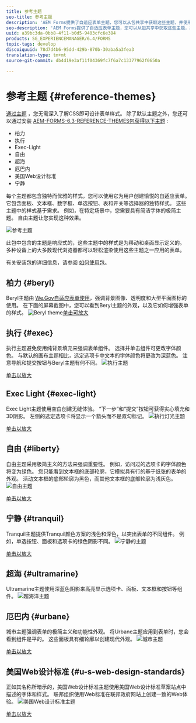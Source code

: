 ```yaml
---
title: 参考主题
seo-title: 参考主题
description: 'AEM Forms提供了自适应表单主题，您可以从包共享中获取这些主题，并使用这些主题设置表单的样式。 '
seo-description: 'AEM Forms提供了自适应表单主题，您可以从包共享中获取这些主题，并使用这些主题设置表单的样式。 '
uuid: a39bc3da-0bb8-4f11-b0d5-9403cfc6e384
products: SG_EXPERIENCEMANAGER/6.4/FORMS
topic-tags: develop
discoiquuid: 78d7d4b6-95dd-429b-870b-30aba5a3fea3
translation-type: tm+mt
source-git-commit: db4d19e3af11f04369fc7f6a7c13377962f0650a

---
```



# 参考主题 {#reference-themes}

[通过主题](/help/forms/using/themes.md) ，您无需深入了解CSS即可设计表单样式。 除了默认主题之外，您还可以通过安装 [AEM-FORMS-6.3-REFERENCE-THEMES包获得以下主题](https://www.adobeaemcloud.com/content/marketplace/marketplaceProxy.html?packagePath=/content/companies/public/adobe/packages/cq630/fd/AEM-FORMS-6.3-REFERENCE-THEMES) :

* 柏力
* 执行
* Exec-Light
* 自由
* 超海
* 厄巴内
* 美国Web设计标准
* 宁静

每个主题都包含独特而优雅的样式，您可以使用它为用户创建愉悦的自适应表单。 它包含面板、文本框、数字框、单选按钮、表和开关等选择器的独特样式。 这些主题中的样式基于需求。 例如，在特定场景中，您需要具有简洁字体的极简主题。 自由主题让您实现这种效果。

![参考主题](assets/ref-themes.png)

此包中包含的主题是响应式的，这些主题中的样式是为移动和桌面显示定义的。 多种设备上的大多数现代浏览器都可以轻松渲染使用这些主题之一应用的表单。

有关安装包的详细信息，请参阅 [如何使用包](/help/sites-administering/package-manager.md)。

## 柏力 {#beryl}

Beryl主题由 [We.Gov自适应表单使用](/help/forms/using/gov-reference-site-walkthrough.md)，强调背景图像、透明度和大型平面图标的使用。 在下面的屏幕截图中，您可以看到Beryl主题的外观，以及它如何增强表单的样式。
![Beryl theme](assets/beryl.png)[单击可放大](assets/beryl-1.png)

## 执行 {#exec}

执行主题避免使用纯背景填充来强调表单组件。 选择并单击组件可更改字体颜色。 与默认的画布主题相比，选定选项卡中文本的字体颜色将更改为深蓝色。 注意导航和提交按钮与Beryl主题有何不同。
![执行主题](assets/exec.png)

[单击以放大](assets/exec-1.png)

## Exec Light {#exec-light}

Exec Light主题使用空白创建无缝体验。 “下一步”和“提交”按钮可获得实心填充和3D阴影。 左侧的选定选项卡将显示一个箭头而不是双勾标记。
![执行灯光主题](assets/exec-light.png)

[单击以放大](assets/exec-light-1.png)

## 自由 {#liberty}

自由主题采用极简主义的方法来强调重要性。 例如，访问过的选项卡的字体颜色将变为绿色。 您只能看到文本框的底部轮廓，它模拟具有行的基于纸张的表单的外观。 活动文本框的底部轮廓为黑色，而其他文本框的底部轮廓为浅灰色。
![自由主题](assets/liberty.png)

[单击以放大](assets/liberty-1.png)

## 宁静 {#tranquil}

Tranquil主题提供Tranquil颜色方案的浅色和深色，以突出表单的不同组件。 例如，单选按钮、面板和选项卡的绿色阴影不同。
![宁静的主题](assets/tranquil.png)

[单击以放大](assets/tranquil-1.png)

## 超海 {#ultramarine}

Ultramarine主题使用深蓝色阴影来高亮显示选项卡、面板、文本框和按钮等组件。
![超海洋主题](assets/ultramarine.png)

## 厄巴内 {#urbane}

城市主题强调表单的极简主义和功能性外观。 将Urbane主题应用到表单时，您会看到组件是平的。 这些面板具有细轮廓以创建现代外观。
![城市主题](assets/urbane.png)

[单击以放大](assets/urbane-1.png)

## 美国Web设计标准 {#u-s-web-design-standards}

正如其名称所暗示的，美国Web设计标准主题使用美国Web设计标准草案站点中描述的字体和样式。 联邦组织使用Web标准在联邦政府网站上创建一致的Web体验。
![美国Web设计标准主题](assets/us-web-standards.png)

[单击以放大](assets/usgov.png)
